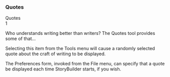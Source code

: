 ### Quotes ###

Quotes <br/>
1 <br/>

Who understands writing better than writers? The Quotes tool provides some of that... <br/>

Selecting this item from the Tools menu will cause a randomly selected quote about the craft of writing to be displayed. <br/>

The Preferences form, invoked from the File menu, can specify that a quote be displayed each time StoryBuilder starts, if you wish. <br/>

